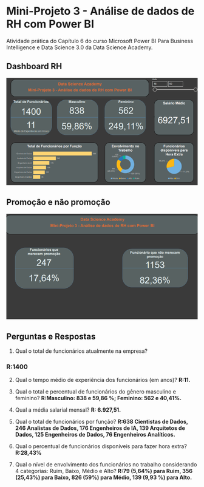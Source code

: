
# Mini-Projeto 3 - Análise de dados de RH com Power BI


Atividade prática do Capítulo 6 do curso Microsoft Power BI Para Business Intelligence e Data Science 3.0 da Data Science Academy.


## Dashboard RH
![Gráfico de Vendas](images/pb1.png)


## Promoção e não promoção
![Gráfico de Vendas](images/pb2.png)


## Perguntas e Respostas


1.  Qual o total de funcionários atualmente na empresa? 
### **R:1400**
    
2.  Qual o tempo médio de experiência dos funcionários (em anos)? 
**R:11.**
    
3.  Qual o total e percentual de funcionários do gênero masculino e feminino? 
**R:Masculino: 838 e 59,86 %; Feminino: 562 e 40,41%.**
    
4.  Qual a média salarial mensal?
**R: 6.927,51.**
    
5.  Qual o total de funcionários por função?
 **R:638 Cientistas de Dados, 246 Analistas de Dados, 176 Engenheiros de IA, 139 Arquitetos de Dados, 125 Engenheiros de Dados, 76 Engenheiros Analíticos.**
    
6.  Qual o percentual de funcionários disponíveis para fazer hora extra? 
**R:28,43%**
    
7.  Qual o nível de envolvimento dos funcionários no trabalho considerando 4 categorias: Ruim, Baixo, Médio e Alto? 
**R:79 (5,64%) para Ruim, 356 (25,43%) para Baixo, 826 (59%) para Médio, 139 (9,93 %) para Alto.** 
    
